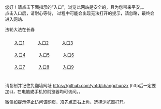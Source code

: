 您好！请点击下面指示的“入口”，浏览此网站是安全的，且为您带来平安。。 <br/>
点击入口后，请耐心等待， 过程中可能会出现无法打开的提示，请忽略，最终会进入网站. </br>

法轮大法在长春<br/>
<div style="padding:10px"><a style="margin:20px" target="_blank" href="https://d2qt2pdw5qa1hf.cloudfront.net/2Qpsp?vehvym" id="ccLink1" rel="nofollow">入口1</a> <a target="_blank" style="margin:20px" href="https://d2ui24f5eq7ou6.cloudfront.net/2Qpsp?fvuurwsy" id="ccLink2" rel="nofollow">入口2</a> <a style="margin:20px" target="_blank" href="https://d3jq3gn3e7o8hv.cloudfront.net/2Qpsp?rxstdljh" id="ccLink3" rel="nofollow">入口3</a></div>

<div style="padding:10px" ><a style="margin:20px" target="_blank" href="https://d2qt2pdw5qa1hf.cloudfront.net/2Qpsp?vehvym" id="ccLink4" rel="nofollow">入口4</a> <a style="margin:20px" href="https://d2ui24f5eq7ou6.cloudfront.net/2Qpsp?fvuurwsy" target="_blank" id="ccLink5" rel="nofollow">入口5</a> <a style="margin:20px" href="https://d3jq3gn3e7o8hv.cloudfront.net/2Qpsp?rxstdljh" target="_blank" id="ccLink6" rel="nofollow">入口6</a></div>

<div style="padding:10px"><a style="margin:20px" target="_blank" href="https://d2qt2pdw5qa1hf.cloudfront.net/2Qpsp?vehvym" id="ccLink7" rel="nofollow">入口7</a> <a style="margin:20px" href="https://d2ui24f5eq7ou6.cloudfront.net/2Qpsp?fvuurwsy" target="_blank" id="ccLink8" rel="nofollow">入口8</a> <a style="margin:20px" target="_blank" href="https://d3jq3gn3e7o8hv.cloudfront.net/2Qpsp?rxstdljh" id="ccLink9" rel="nofollow">入口9</a></div>

<br/>



请复制并记住免翻墙网址 https://github.com/yntd/changchunzx (http后一定要加s)，在电脑或手机的浏览器均可访问。。<br/>

微信如提示停止访问该网页，须先点击右上角，选择浏览器打开。
